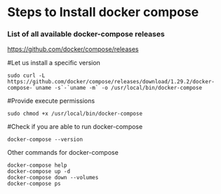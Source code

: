 # Steps to Install docker compose
### List of all available docker-compose releases
https://github.com/docker/compose/releases

#Let us install a specific version

```
sudo curl -L https://github.com/docker/compose/releases/download/1.29.2/docker-compose-`uname -s`-`uname -m` -o /usr/local/bin/docker-compose
```

#Provide execute permissions

```
sudo chmod +x /usr/local/bin/docker-compose
```

#Check if you are able to run docker-compose

```
docker-compose --version
```

Other commands for docker-compose
```
docker-compose help
docker-compose up -d
docker-compose down --volumes
docker-compose ps
```
